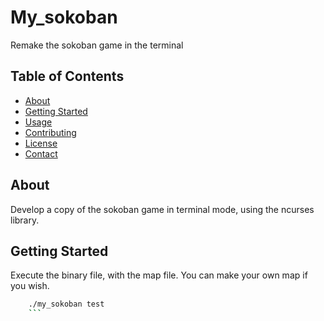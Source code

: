 # My_sokoban

Remake the sokoban game in the terminal

## Table of Contents

- [About](#about)
- [Getting Started](#getting-started)
- [Usage](#usage)
- [Contributing](#contributing)
- [License](#license)
- [Contact](#contact)

## About

Develop a copy of the sokoban game in terminal mode, using the ncurses library.

## Getting Started

Execute the binary file, with the map file. You can make your own map if you wish.

```bash
    ./my_sokoban test
    ```
